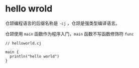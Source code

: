 <!--
 * @Author: shgopher shgopher@gmail.com
 * @Date: 2024-06-23 17:31:23
 * @LastEditors: shgopher shgopher@gmail.com
 * @LastEditTime: 2024-06-23 17:51:36
 * @FilePath: /CangjieFamily/基础/helloworld/README.md
 * @Description: 
 * 
 * Copyright (c) 2024 by shgopher, All Rights Reserved. 
-->
# hello wrold

仓颉编程语言的后缀名称是 `·cj` ，仓颉是强类型编译语言。

仓颉使用 `main` 函数作为程序入门，`main` 函数不写函数修饰符 `func`

```cj
// helloworld.cj

main {
  println("hello world")
}
```
